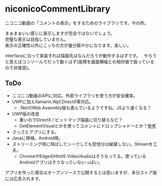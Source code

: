 # niconicoCommentLibrary
ニコニコ動画の「コメントの表示」をするためのライブラリです。今の所。

まぁまぁいい感じに表示しますが完全ではないでしょう。  
完璧な表示は目指していません。  
表示の正確性以外にこっちの方が幾分賑やかになります。楽しい。

interfaceに沿って実装すれば描画先はなんだろうが動作するはずです。  
やろうと思えばコンソールでだって動くはず(座標を画面横幅との相対値で扱っているので非推奨)。

## ToDo
* ニコニコ動画のAPIに対応。外部ライブラリを使う方が安全確実。
* UWPに加えXamarin,Wpf,DirectX等対応。
  * .NetのWeb Assembly版も進んでいるようですね。JSより速くなる？
* UWP版の改良
  * 重いのでDirectX / ビットマップ描画に切り替えなど？
  * GetElementVisualとかを使ってコメントにドロップシャドーとか？[参考](https://stackoverflow.com/questions/41303196/how-to-create-a-drop-shadow-effect-for-the-button-in-uwp)
* さっさとアプリにする。
* Javaに移植。Android用。
* ストリーミング時に飛ばしてシークしても受信分は破棄しない。Streamを工夫。
  * ChromeやEdgeのHtml5 Video/Audioはそうなってる。使っているAndroidアプリはそうなっていないっぽい。

アプリを作った場合はオープンソースで公開するとは思いますが、多分ストア版には広告入れます。
